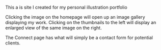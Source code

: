 This a is site I created for my personal illustration portfolio

Clicking the image on the homepage will open up an image gallery displaying my work.  Clicking on the thumbnails to the left will display an enlarged view of the same image on the right.  

The Connect page has what will simply be a contact form for potential clients.
